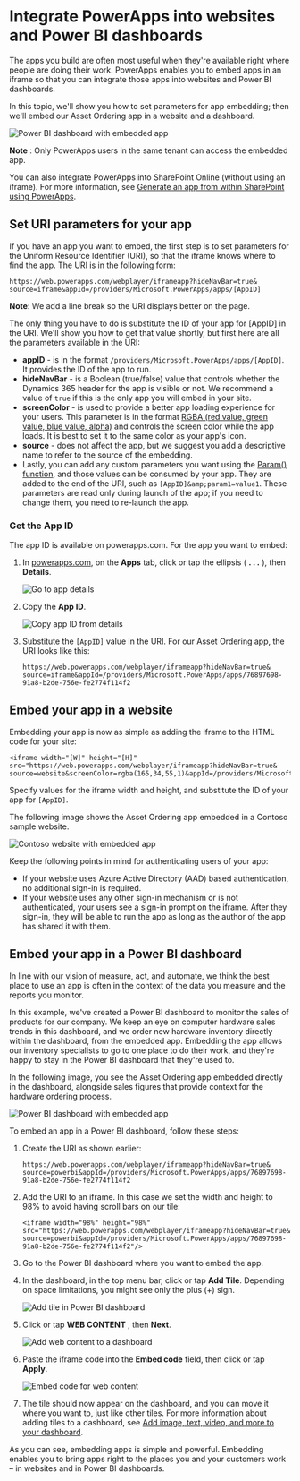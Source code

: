<properties
   pageTitle="Integrate PowerApps into websites and Power BI dashboards | Microsoft PowerApps"
   description="Embed apps in websites and Power BI dashboards."
   services=""
   suite="powerapps"
   documentationCenter="na"
   authors="mgblythe"
   manager="anneta"
   editor=""
   tags=""/>

<tags
   ms.service="powerapps"
   ms.devlang="na"
   ms.topic="article"
   ms.tgt_pltfrm="na"
   ms.workload="na"
   ms.date="05/04/2017"
   ms.author="mblythe"/>

# Integrate PowerApps into websites and Power BI dashboards

The apps you build are often most useful when they're available right where people are doing their work. PowerApps enables you to embed apps in an iframe so that you can integrate those apps into websites and Power BI dashboards.

In this topic, we'll show you how to set parameters for app embedding; then we'll embed our Asset Ordering app in a website and a dashboard.

![Power BI dashboard with embedded app](media/embed-apps-dev/embed-dashboard.png)

**Note** : Only PowerApps users in the same tenant can access the embedded app.

You can also integrate PowerApps into SharePoint Online (without using an iframe). For more information, see [Generate an app from within SharePoint using PowerApps](generate-app-from-sharepoint-list-interface.md).

## Set URI parameters for your app

If you have an app you want to embed, the first step is to set parameters for the Uniform Resource Identifier (URI), so that the iframe knows where to find the app. The URI is in the following form:

```
https://web.powerapps.com/webplayer/iframeapp?hideNavBar=true&
source=iframe&appId=/providers/Microsoft.PowerApps/apps/[AppID]
```

**Note**: We add a line break so the URI displays better on the page.

The only thing you have to do is substitute the ID of your app for [AppID] in the URI. We'll show you how to get that value shortly, but first here are all the parameters available in the URI:

- **appID** - is in the format `/providers/Microsoft.PowerApps/apps/[AppID]`. It provides the ID of the app to run.
- **hideNavBar** - is a Boolean (true/false) value that controls whether the Dynamics 365 header for the app is visible or not. We recommend a value of `true` if this is the only app you will embed in your site.
- **screenColor** - is used to provide a better app loading experience for your users. This parameter is in the format [RGBA (red value, green value, blue value, alpha)](function-colors.md) and controls the screen color while the app loads. It is best to set it to the same color as your app's icon.
- **source** - does not affect the app, but we suggest you add a descriptive name to refer to the source of the embedding.
- Lastly, you can add any custom parameters you want using the [Param() function](function-param.md), and those values can be consumed by your app. They are added to the end of the URI, such as `[AppID]&amp;param1=value1`. These parameters are read only during launch of the app; if you need to change them, you need to re-launch the app.


### Get the App ID

The app ID is available on powerapps.com. For the app you want to embed:

1. In [powerapps.com](https://powerapps.microsoft.com), on the **Apps** tab, click or tap the ellipsis ( **. . .** ), then **Details**.

    ![Go to app details](media/embed-apps-dev/details.png)

2. Copy the **App ID**.

    ![Copy app ID from details](media/embed-apps-dev/app-id.png)

3. Substitute the `[AppID]` value in the URI. For our Asset Ordering app, the URI looks like this:

    ```
    https://web.powerapps.com/webplayer/iframeapp?hideNavBar=true&
    source=iframe&appId=/providers/Microsoft.PowerApps/apps/76897698-91a8-b2de-756e-fe2774f114f2
    ```


## Embed your app in a website

Embedding your app is now as simple as adding the iframe to the HTML code for your site:

```
<iframe width="[W]" height="[H]" src="https://web.powerapps.com/webplayer/iframeapp?hideNavBar=true&
source=website&screenColor=rgba(165,34,55,1)&appId=/providers/Microsoft.PowerApps/apps/[AppID]"/>
```

Specify values for the iframe width and height, and substitute the ID of your app for `[AppID]`.

The following image shows the Asset Ordering app embedded in a Contoso sample website.

![Contoso website with embedded app](media/embed-apps-dev/contoso-website.png)

Keep the following points in mind for authenticating users of your app:

- If your website uses Azure Active Directory (AAD) based authentication, no additional sign-in is required.
- If your website uses any other sign-in mechanism or is not authenticated, your users see a sign-in prompt on the iframe. After they sign-in, they will be able to run the app as long as the author of the app has shared it with them.


## Embed your app in a Power BI dashboard

In line with our vision of measure, act, and automate, we think the best place to use an app is often in the context of the data you measure and the reports you monitor.

In this example, we've created a Power BI dashboard to monitor the sales of products for our company. We keep an eye on computer hardware sales trends in this dashboard, and we order new hardware inventory directly within the dashboard, from the embedded app. Embedding the app allows our inventory specialists to go to one place to do their work, and they're happy to stay in the Power BI dashboard that they're used to.

In the following image, you see the Asset Ordering app embedded directly in the dashboard, alongside sales figures that provide context for the hardware ordering process.

![Power BI dashboard with embedded app](media/embed-apps-dev/embed-dashboard.png)

To embed an app in a Power BI dashboard, follow these steps:

1. Create the URI as shown earlier:

    ```
    https://web.powerapps.com/webplayer/iframeapp?hideNavBar=true&
    source=powerbi&appId=/providers/Microsoft.PowerApps/apps/76897698-91a8-b2de-756e-fe2774f114f2
    ```

2. Add the URI to an iframe. In this case we set the width and height to 98% to avoid having scroll bars on our tile:

    ```
    <iframe width="98%" height="98%" src="https://web.powerapps.com/webplayer/iframeapp?hideNavBar=true&
    source=powerbi&appId=/providers/Microsoft.PowerApps/apps/76897698-91a8-b2de-756e-fe2774f114f2"/>
    ```

3. Go to the Power BI dashboard where you want to embed the app.
4. In the dashboard, in the top menu bar, click or tap **Add Tile**. Depending on space limitations, you might see only the plus (+) sign.

    ![Add tile in Power BI dashboard](media/embed-apps-dev/add-tile.png)

5. Click or tap **WEB CONTENT** , then **Next**.

    ![Add web content to a dashboard](media/embed-apps-dev/web-content.png)

6. Paste the iframe code into the **Embed code** field, then click or tap **Apply**.

    ![Embed code for web content](media/embed-apps-dev/embed-code.png)

7. The tile should now appear on the dashboard, and you can move it where you want to, just like other tiles. For more information about adding tiles to a dashboard, see [Add image, text, video, and more to your dashboard](https://powerbi.microsoft.com/documentation/powerbi-service-add-a-widget-to-a-dashboard/).

As you can see, embedding apps is simple and powerful. Embedding enables you to bring apps right to the places you and your customers work – in websites and in Power BI dashboards.

